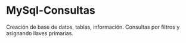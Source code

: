 # MySql-Consultas
Creación de base de datos, tablas, información. Consultas por filtros y asignando llaves primarias.
